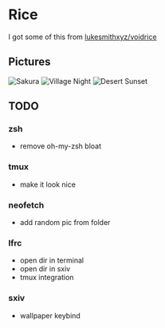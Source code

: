 # Rice
I got some of this from [lukesmithxyz/voidrice](https://github.com/lukesmithxyz/voidrice)

## Pictures
![Sakura](blob:https://imgur.com/723b84b9-60e8-442b-a922-9c8d67ede853)
![Village Night](blob:https://imgur.com/c96d2e74-b935-4181-957f-fabae723e63c)
![Desert Sunset](blob:https://imgur.com/17577bd9-a498-4221-b93e-cfa4f2b841b4)

## TODO
### zsh
- remove oh-my-zsh bloat
### tmux
- make it look nice
### neofetch
- add random pic from folder
### lfrc
- open dir in terminal
- open dir in sxiv
- tmux integration
### sxiv
- wallpaper keybind
